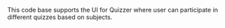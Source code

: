 This code base supports the UI for Quizzer where user can participate in different quizzes based on subjects.
